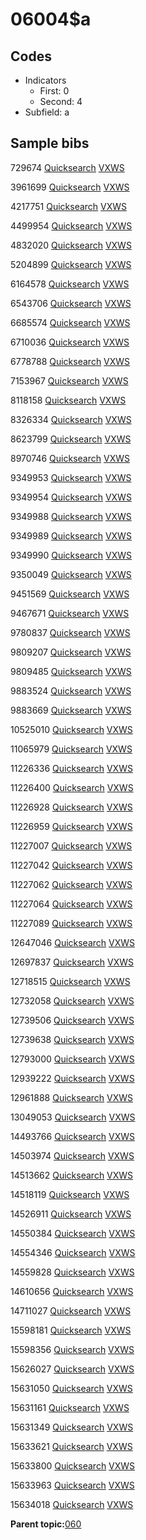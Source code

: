 # 06004$a

## Codes

-   Indicators
    -   First: 0
    -   Second: 4
-   Subfield: a

## Sample bibs

729674 [Quicksearch](https://search.library.yale.edu/catalog/729674) [VXWS](http://prodorbis.library.yale.edu:7014/vxws/GetHoldingsService?bibId=729674)

3961699 [Quicksearch](https://search.library.yale.edu/catalog/3961699) [VXWS](http://prodorbis.library.yale.edu:7014/vxws/GetHoldingsService?bibId=3961699)

4217751 [Quicksearch](https://search.library.yale.edu/catalog/4217751) [VXWS](http://prodorbis.library.yale.edu:7014/vxws/GetHoldingsService?bibId=4217751)

4499954 [Quicksearch](https://search.library.yale.edu/catalog/4499954) [VXWS](http://prodorbis.library.yale.edu:7014/vxws/GetHoldingsService?bibId=4499954)

4832020 [Quicksearch](https://search.library.yale.edu/catalog/4832020) [VXWS](http://prodorbis.library.yale.edu:7014/vxws/GetHoldingsService?bibId=4832020)

5204899 [Quicksearch](https://search.library.yale.edu/catalog/5204899) [VXWS](http://prodorbis.library.yale.edu:7014/vxws/GetHoldingsService?bibId=5204899)

6164578 [Quicksearch](https://search.library.yale.edu/catalog/6164578) [VXWS](http://prodorbis.library.yale.edu:7014/vxws/GetHoldingsService?bibId=6164578)

6543706 [Quicksearch](https://search.library.yale.edu/catalog/6543706) [VXWS](http://prodorbis.library.yale.edu:7014/vxws/GetHoldingsService?bibId=6543706)

6685574 [Quicksearch](https://search.library.yale.edu/catalog/6685574) [VXWS](http://prodorbis.library.yale.edu:7014/vxws/GetHoldingsService?bibId=6685574)

6710036 [Quicksearch](https://search.library.yale.edu/catalog/6710036) [VXWS](http://prodorbis.library.yale.edu:7014/vxws/GetHoldingsService?bibId=6710036)

6778788 [Quicksearch](https://search.library.yale.edu/catalog/6778788) [VXWS](http://prodorbis.library.yale.edu:7014/vxws/GetHoldingsService?bibId=6778788)

7153967 [Quicksearch](https://search.library.yale.edu/catalog/7153967) [VXWS](http://prodorbis.library.yale.edu:7014/vxws/GetHoldingsService?bibId=7153967)

8118158 [Quicksearch](https://search.library.yale.edu/catalog/8118158) [VXWS](http://prodorbis.library.yale.edu:7014/vxws/GetHoldingsService?bibId=8118158)

8326334 [Quicksearch](https://search.library.yale.edu/catalog/8326334) [VXWS](http://prodorbis.library.yale.edu:7014/vxws/GetHoldingsService?bibId=8326334)

8623799 [Quicksearch](https://search.library.yale.edu/catalog/8623799) [VXWS](http://prodorbis.library.yale.edu:7014/vxws/GetHoldingsService?bibId=8623799)

8970746 [Quicksearch](https://search.library.yale.edu/catalog/8970746) [VXWS](http://prodorbis.library.yale.edu:7014/vxws/GetHoldingsService?bibId=8970746)

9349953 [Quicksearch](https://search.library.yale.edu/catalog/9349953) [VXWS](http://prodorbis.library.yale.edu:7014/vxws/GetHoldingsService?bibId=9349953)

9349954 [Quicksearch](https://search.library.yale.edu/catalog/9349954) [VXWS](http://prodorbis.library.yale.edu:7014/vxws/GetHoldingsService?bibId=9349954)

9349988 [Quicksearch](https://search.library.yale.edu/catalog/9349988) [VXWS](http://prodorbis.library.yale.edu:7014/vxws/GetHoldingsService?bibId=9349988)

9349989 [Quicksearch](https://search.library.yale.edu/catalog/9349989) [VXWS](http://prodorbis.library.yale.edu:7014/vxws/GetHoldingsService?bibId=9349989)

9349990 [Quicksearch](https://search.library.yale.edu/catalog/9349990) [VXWS](http://prodorbis.library.yale.edu:7014/vxws/GetHoldingsService?bibId=9349990)

9350049 [Quicksearch](https://search.library.yale.edu/catalog/9350049) [VXWS](http://prodorbis.library.yale.edu:7014/vxws/GetHoldingsService?bibId=9350049)

9451569 [Quicksearch](https://search.library.yale.edu/catalog/9451569) [VXWS](http://prodorbis.library.yale.edu:7014/vxws/GetHoldingsService?bibId=9451569)

9467671 [Quicksearch](https://search.library.yale.edu/catalog/9467671) [VXWS](http://prodorbis.library.yale.edu:7014/vxws/GetHoldingsService?bibId=9467671)

9780837 [Quicksearch](https://search.library.yale.edu/catalog/9780837) [VXWS](http://prodorbis.library.yale.edu:7014/vxws/GetHoldingsService?bibId=9780837)

9809207 [Quicksearch](https://search.library.yale.edu/catalog/9809207) [VXWS](http://prodorbis.library.yale.edu:7014/vxws/GetHoldingsService?bibId=9809207)

9809485 [Quicksearch](https://search.library.yale.edu/catalog/9809485) [VXWS](http://prodorbis.library.yale.edu:7014/vxws/GetHoldingsService?bibId=9809485)

9883524 [Quicksearch](https://search.library.yale.edu/catalog/9883524) [VXWS](http://prodorbis.library.yale.edu:7014/vxws/GetHoldingsService?bibId=9883524)

9883669 [Quicksearch](https://search.library.yale.edu/catalog/9883669) [VXWS](http://prodorbis.library.yale.edu:7014/vxws/GetHoldingsService?bibId=9883669)

10525010 [Quicksearch](https://search.library.yale.edu/catalog/10525010) [VXWS](http://prodorbis.library.yale.edu:7014/vxws/GetHoldingsService?bibId=10525010)

11065979 [Quicksearch](https://search.library.yale.edu/catalog/11065979) [VXWS](http://prodorbis.library.yale.edu:7014/vxws/GetHoldingsService?bibId=11065979)

11226336 [Quicksearch](https://search.library.yale.edu/catalog/11226336) [VXWS](http://prodorbis.library.yale.edu:7014/vxws/GetHoldingsService?bibId=11226336)

11226400 [Quicksearch](https://search.library.yale.edu/catalog/11226400) [VXWS](http://prodorbis.library.yale.edu:7014/vxws/GetHoldingsService?bibId=11226400)

11226928 [Quicksearch](https://search.library.yale.edu/catalog/11226928) [VXWS](http://prodorbis.library.yale.edu:7014/vxws/GetHoldingsService?bibId=11226928)

11226959 [Quicksearch](https://search.library.yale.edu/catalog/11226959) [VXWS](http://prodorbis.library.yale.edu:7014/vxws/GetHoldingsService?bibId=11226959)

11227007 [Quicksearch](https://search.library.yale.edu/catalog/11227007) [VXWS](http://prodorbis.library.yale.edu:7014/vxws/GetHoldingsService?bibId=11227007)

11227042 [Quicksearch](https://search.library.yale.edu/catalog/11227042) [VXWS](http://prodorbis.library.yale.edu:7014/vxws/GetHoldingsService?bibId=11227042)

11227062 [Quicksearch](https://search.library.yale.edu/catalog/11227062) [VXWS](http://prodorbis.library.yale.edu:7014/vxws/GetHoldingsService?bibId=11227062)

11227064 [Quicksearch](https://search.library.yale.edu/catalog/11227064) [VXWS](http://prodorbis.library.yale.edu:7014/vxws/GetHoldingsService?bibId=11227064)

11227089 [Quicksearch](https://search.library.yale.edu/catalog/11227089) [VXWS](http://prodorbis.library.yale.edu:7014/vxws/GetHoldingsService?bibId=11227089)

12647046 [Quicksearch](https://search.library.yale.edu/catalog/12647046) [VXWS](http://prodorbis.library.yale.edu:7014/vxws/GetHoldingsService?bibId=12647046)

12697837 [Quicksearch](https://search.library.yale.edu/catalog/12697837) [VXWS](http://prodorbis.library.yale.edu:7014/vxws/GetHoldingsService?bibId=12697837)

12718515 [Quicksearch](https://search.library.yale.edu/catalog/12718515) [VXWS](http://prodorbis.library.yale.edu:7014/vxws/GetHoldingsService?bibId=12718515)

12732058 [Quicksearch](https://search.library.yale.edu/catalog/12732058) [VXWS](http://prodorbis.library.yale.edu:7014/vxws/GetHoldingsService?bibId=12732058)

12739506 [Quicksearch](https://search.library.yale.edu/catalog/12739506) [VXWS](http://prodorbis.library.yale.edu:7014/vxws/GetHoldingsService?bibId=12739506)

12739638 [Quicksearch](https://search.library.yale.edu/catalog/12739638) [VXWS](http://prodorbis.library.yale.edu:7014/vxws/GetHoldingsService?bibId=12739638)

12793000 [Quicksearch](https://search.library.yale.edu/catalog/12793000) [VXWS](http://prodorbis.library.yale.edu:7014/vxws/GetHoldingsService?bibId=12793000)

12939222 [Quicksearch](https://search.library.yale.edu/catalog/12939222) [VXWS](http://prodorbis.library.yale.edu:7014/vxws/GetHoldingsService?bibId=12939222)

12961888 [Quicksearch](https://search.library.yale.edu/catalog/12961888) [VXWS](http://prodorbis.library.yale.edu:7014/vxws/GetHoldingsService?bibId=12961888)

13049053 [Quicksearch](https://search.library.yale.edu/catalog/13049053) [VXWS](http://prodorbis.library.yale.edu:7014/vxws/GetHoldingsService?bibId=13049053)

14493766 [Quicksearch](https://search.library.yale.edu/catalog/14493766) [VXWS](http://prodorbis.library.yale.edu:7014/vxws/GetHoldingsService?bibId=14493766)

14503974 [Quicksearch](https://search.library.yale.edu/catalog/14503974) [VXWS](http://prodorbis.library.yale.edu:7014/vxws/GetHoldingsService?bibId=14503974)

14513662 [Quicksearch](https://search.library.yale.edu/catalog/14513662) [VXWS](http://prodorbis.library.yale.edu:7014/vxws/GetHoldingsService?bibId=14513662)

14518119 [Quicksearch](https://search.library.yale.edu/catalog/14518119) [VXWS](http://prodorbis.library.yale.edu:7014/vxws/GetHoldingsService?bibId=14518119)

14526911 [Quicksearch](https://search.library.yale.edu/catalog/14526911) [VXWS](http://prodorbis.library.yale.edu:7014/vxws/GetHoldingsService?bibId=14526911)

14550384 [Quicksearch](https://search.library.yale.edu/catalog/14550384) [VXWS](http://prodorbis.library.yale.edu:7014/vxws/GetHoldingsService?bibId=14550384)

14554346 [Quicksearch](https://search.library.yale.edu/catalog/14554346) [VXWS](http://prodorbis.library.yale.edu:7014/vxws/GetHoldingsService?bibId=14554346)

14559828 [Quicksearch](https://search.library.yale.edu/catalog/14559828) [VXWS](http://prodorbis.library.yale.edu:7014/vxws/GetHoldingsService?bibId=14559828)

14610656 [Quicksearch](https://search.library.yale.edu/catalog/14610656) [VXWS](http://prodorbis.library.yale.edu:7014/vxws/GetHoldingsService?bibId=14610656)

14711027 [Quicksearch](https://search.library.yale.edu/catalog/14711027) [VXWS](http://prodorbis.library.yale.edu:7014/vxws/GetHoldingsService?bibId=14711027)

15598181 [Quicksearch](https://search.library.yale.edu/catalog/15598181) [VXWS](http://prodorbis.library.yale.edu:7014/vxws/GetHoldingsService?bibId=15598181)

15598356 [Quicksearch](https://search.library.yale.edu/catalog/15598356) [VXWS](http://prodorbis.library.yale.edu:7014/vxws/GetHoldingsService?bibId=15598356)

15626027 [Quicksearch](https://search.library.yale.edu/catalog/15626027) [VXWS](http://prodorbis.library.yale.edu:7014/vxws/GetHoldingsService?bibId=15626027)

15631050 [Quicksearch](https://search.library.yale.edu/catalog/15631050) [VXWS](http://prodorbis.library.yale.edu:7014/vxws/GetHoldingsService?bibId=15631050)

15631161 [Quicksearch](https://search.library.yale.edu/catalog/15631161) [VXWS](http://prodorbis.library.yale.edu:7014/vxws/GetHoldingsService?bibId=15631161)

15631349 [Quicksearch](https://search.library.yale.edu/catalog/15631349) [VXWS](http://prodorbis.library.yale.edu:7014/vxws/GetHoldingsService?bibId=15631349)

15633621 [Quicksearch](https://search.library.yale.edu/catalog/15633621) [VXWS](http://prodorbis.library.yale.edu:7014/vxws/GetHoldingsService?bibId=15633621)

15633800 [Quicksearch](https://search.library.yale.edu/catalog/15633800) [VXWS](http://prodorbis.library.yale.edu:7014/vxws/GetHoldingsService?bibId=15633800)

15633963 [Quicksearch](https://search.library.yale.edu/catalog/15633963) [VXWS](http://prodorbis.library.yale.edu:7014/vxws/GetHoldingsService?bibId=15633963)

15634018 [Quicksearch](https://search.library.yale.edu/catalog/15634018) [VXWS](http://prodorbis.library.yale.edu:7014/vxws/GetHoldingsService?bibId=15634018)

**Parent topic:**[060](../../tags/060/060.md)

